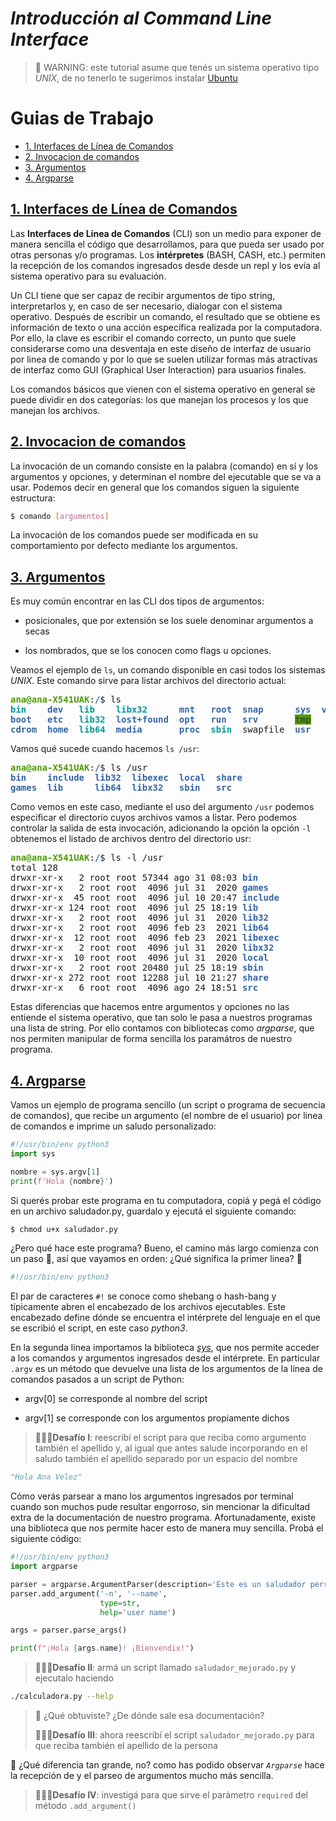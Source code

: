 # *Introducción al Command Line Interface*
> 🚨 WARNING: este tutorial asume que tenés un sistema operativo tipo _UNIX_, de no tenerlo te sugerimos instalar [Ubuntu](https://ubuntu.com/download/desktop) 

# Guias de Trabajo
* [1. Interfaces de Línea de Comandos](#1-cli)
* [2. Invocacion de comandos](#2-ivocaciones)
* [3. Argumentos](#3-argumentos)
* [4. Argparse](#3-argparse)



## [1. Interfaces de Línea de Comandos](#1-cli)

Las **Interfaces de Línea de Comandos** (CLI) son un medio para exponer de manera sencilla el código que desarrollamos, para que pueda ser usado por otras personas y/o programas.  Los **intérpretes** (BASH, CASH, etc.) permiten la recepción de los comandos ingresados desde desde un repl y los evía al sistema operativo para su evaluación.

Un CLI tiene que ser capaz de recibir argumentos de tipo string, interpretarlos y, en caso de ser necesario, dialogar con el sistema operativo. Después de escribir un comando, el resultado que se obtiene  es información de texto o una acción específica realizada por la computadora. Por ello, la clave es escribir el comando correcto, un punto que suele considerarse como una desventaja en este diseño de interfaz de usuario por linea de comando y por lo que se suelen utilizar formas más atractivas de interfaz como GUI (Graphical User Interaction) para usuarios finales.

Los comandos básicos que vienen con el sistema operativo en general se puede dividir en dos categorías: los que manejan los procesos y los que manejan los archivos. 

## [2. Invocacion de comandos](#2-ivocaciones)

La invocación de un comando consiste en la palabra (comando) en sí y los argumentos y opciones, y determinan el nombre del ejecutable que se va a usar. Podemos decir en general que los comandos siguen la siguiente estructura:

```bash
$ comando [argumentos] 
```

La invocación de los comandos puede ser modificada en su comportamiento por defecto mediante los argumentos. 


## [3. Argumentos](#3-argumentos)

Es muy común encontrar en las CLI dos tipos de argumentos: 

- posicionales, que por extensión se los suele denominar argumentos a secas

- los nombrados, que se los conocen como flags u opciones. 

Veamos el ejemplo de `ls`, un comando disponible en casi todos los sistemas _UNIX_. Este comando sirve para listar archivos del directorio actual:

<pre><font color="#4E9A06"><b>ana@ana-X541UAK</b></font>:<font color="#3465A4"><b>/</b></font>$ ls
<font color="#06989A"><b>bin</b></font>    <font color="#3465A4"><b>dev</b></font>   <font color="#06989A"><b>lib</b></font>    <font color="#06989A"><b>libx32</b></font>      <font color="#3465A4"><b>mnt</b></font>   <font color="#3465A4"><b>root</b></font>  <font color="#3465A4"><b>snap</b></font>      <font color="#3465A4"><b>sys</b></font>  <font color="#3465A4"><b>var</b></font>
<font color="#3465A4"><b>boot</b></font>   <font color="#3465A4"><b>etc</b></font>   <font color="#06989A"><b>lib32</b></font>  <font color="#3465A4"><b>lost+found</b></font>  <font color="#3465A4"><b>opt</b></font>   <font color="#3465A4"><b>run</b></font>   <font color="#3465A4"><b>srv</b></font>       <span style="background-color:#4E9A06"><font color="#2E3436">tmp</font></span>
<font color="#3465A4"><b>cdrom</b></font>  <font color="#3465A4"><b>home</b></font>  <font color="#06989A"><b>lib64</b></font>  <font color="#3465A4"><b>media</b></font>       <font color="#3465A4"><b>proc</b></font>  <font color="#06989A"><b>sbin</b></font>  swapfile  <font color="#3465A4"><b>usr</b></font>
</pre>


Vamos qué sucede cuando hacemos `ls /usr`:
<pre><font color="#4E9A06"><b>ana@ana-X541UAK</b></font>:<font color="#3465A4"><b>/</b></font>$ ls /usr
<font color="#3465A4"><b>bin</b></font>    <font color="#3465A4"><b>include</b></font>  <font color="#3465A4"><b>lib32</b></font>  <font color="#3465A4"><b>libexec</b></font>  <font color="#3465A4"><b>local</b></font>  <font color="#3465A4"><b>share</b></font>
<font color="#3465A4"><b>games</b></font>  <font color="#3465A4"><b>lib</b></font>      <font color="#3465A4"><b>lib64</b></font>  <font color="#3465A4"><b>libx32</b></font>   <font color="#3465A4"><b>sbin</b></font>   <font color="#3465A4"><b>src</b></font>
</pre>



Como vemos en este caso, mediante el uso del argumento `/usr` podemos especificar el directorio cuyos archivos vamos a listar. Pero podemos controlar la salida de esta invocación, adicionando la opción la opción `-l` obtenemos el listado de archivos dentro del directorio usr:

<pre><font color="#4E9A06"><b>ana@ana-X541UAK</b></font>:<font color="#3465A4"><b>/</b></font>$ ls -l /usr
total 128
drwxr-xr-x   2 root root 57344 ago 31 08:03 <font color="#3465A4"><b>bin</b></font>
drwxr-xr-x   2 root root  4096 jul 31  2020 <font color="#3465A4"><b>games</b></font>
drwxr-xr-x  45 root root  4096 jul 10 20:47 <font color="#3465A4"><b>include</b></font>
drwxr-xr-x 124 root root  4096 jul 25 18:19 <font color="#3465A4"><b>lib</b></font>
drwxr-xr-x   2 root root  4096 jul 31  2020 <font color="#3465A4"><b>lib32</b></font>
drwxr-xr-x   2 root root  4096 feb 23  2021 <font color="#3465A4"><b>lib64</b></font>
drwxr-xr-x  12 root root  4096 feb 23  2021 <font color="#3465A4"><b>libexec</b></font>
drwxr-xr-x   2 root root  4096 jul 31  2020 <font color="#3465A4"><b>libx32</b></font>
drwxr-xr-x  10 root root  4096 jul 31  2020 <font color="#3465A4"><b>local</b></font>
drwxr-xr-x   2 root root 20480 jul 25 18:19 <font color="#3465A4"><b>sbin</b></font>
drwxr-xr-x 272 root root 12288 jul 10 21:27 <font color="#3465A4"><b>share</b></font>
drwxr-xr-x   6 root root  4096 ago 24 18:51 <font color="#3465A4"><b>src</b></font>
</pre>

Estas diferencias que hacemos entre argumentos y opciones no las entiende el sistema operativo, que tan solo le pasa a nuestros programas una lista de string. Por ello contamos con bibliotecas como _argparse_, que nos permiten manipular de forma sencilla los paramátros de nuestro programa.

## [4. Argparse](#3-argparse)

Vamos un ejemplo de programa sencillo (un script o programa de secuencia de comandos), que recibe un argumento (el nombre de el usuario) por linea de comandos e imprime un saludo personalizado:

```python
#!/usr/bin/env python3
import sys

nombre = sys.argv[1]
print(f'Hola {nombre}')
```

Si querés probar este programa en tu computadora, copiá y pegá el código en un archivo saludador.py, guardalo y ejecutá el siguiente comando:


```bash
$ chmod u+x saludador.py
```

¿Pero qué hace este programa? Bueno, el camino más largo comienza con un paso 👣, así que vayamos en orden: ¿Qué significa la primer linea? 🤔

```python
#!/usr/bin/env python3
```
El par de caracteres `#!` se conoce como shebang o  hash-bang y típicamente abren el encabezado de los archivos ejecutables. Este encabezado define dónde se encuentra el intérprete del lenguaje en el que se escribió el script, en este caso _python3_. 

En la segunda linea importamos la biblioteca _[sys](https://docs.python.org/es/3/library/sys.html)_, que nos permite acceder a los comandos y argumentos ingresados desde el intérprete. En particular `.argv` es un método que devuelve una lista de los argumentos de la línea de comandos pasados a un script de Python:

- argv[0] se corresponde al nombre del script 

- argv[1] se corresponde con los argumentos propiamente dichos

>
> 🧗🏻‍♀️**Desafío I**: reescribí el script para que reciba como argumento también el apellido y, al igual que antes salude incorporando en el saludo también el apellido separado por un espacio del nombre
```python
"Hola Ana Velez"
```
>

Cómo verás parsear a mano los argumentos ingresados por terminal cuando son muchos pude resultar engorroso, sin mencionar la dificultad extra de la documentación de nuestro programa. Afortunadamente, existe una biblioteca que nos permite hacer esto de manera muy sencilla. Probá el siguiente código:

```python
#!/usr/bin/env python3
import argparse

parser = argparse.ArgumentParser(description='Este es un saludador personalizado: ¡Toma tu nombre y apellido y te responde!')
parser.add_argument('-n', '--name',
                    type=str,
                    help='user name')

args = parser.parse_args()

print(f"¡Hola {args.name}! ¡Bienvendix!")
```

>
> 🧗🏻‍♀️**Desafío II**: armá un script llamado `saludador_mejorado.py` y ejecutalo haciendo 
```bash
./calculadora.py --help
```
> 🤔 ¿Qué obtuviste? ¿De dónde sale esa documentación?
>
> 🧗🏻‍♀️**Desafío III**: ahora reescribí el script `saludador_mejorado.py` para que reciba también el apellido de la persona
>


🤔 ¿Qué diferencia tan grande, no? como has podido observar _`Argparse`_ hace la recepción de y el parseo de argumentos mucho más sencilla.

> 🧗🏻‍♀️**Desafío IV**: investigá para que sirve el parámetro `required` del método `.add_argument()`